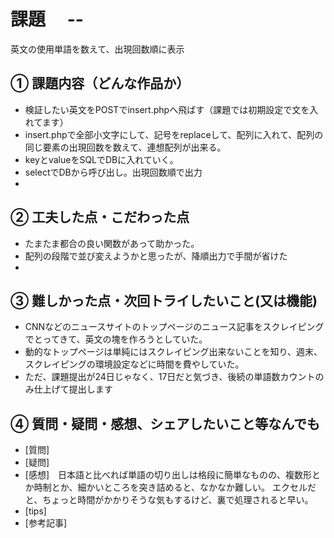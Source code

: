# 課題　 --
英文の使用単語を数えて、出現回数順に表示

 
## ① 課題内容（どんな作品か）

- 検証したい英文をPOSTでinsert.phpへ飛ばす（課題では初期設定で文を入れてます）
- insert.phpで全部小文字にして、記号をreplaceして、配列に入れて、配列の同じ要素の出現回数を数えて、連想配列が出来る。
- keyとvalueをSQLでDBに入れていく。
- selectでDBから呼び出し。出現回数順で出力
- 

## ② 工夫した点・こだわった点

- たまたま都合の良い関数があって助かった。
- 配列の段階で並び変えようかと思ったが、降順出力で手間が省けた
- 

## ③ 難しかった点・次回トライしたいこと(又は機能)

- CNNなどのニュースサイトのトップページのニュース記事をスクレイピングでとってきて、英文の塊を作ろうとしていた。
- 動的なトップページは単純にはスクレイピング出来ないことを知り、週末、スクレイピングの環境設定などに時間を費やしていた。
- ただ、課題提出が24日じゃなく、17日だと気づき、後続の単語数カウントのみ仕上げて提出します

## ④ 質問・疑問・感想、シェアしたいこと等なんでも

- [質問]
- [疑問]
- [感想]　日本語と比べれば単語の切り出しは格段に簡単なものの、複数形とか時制とか、細かいところを突き詰めると、なかなか難しい。
エクセルだと、ちょっと時間がかかりそうな気もするけど、裏で処理されると早い。
- [tips]
- [参考記事]
